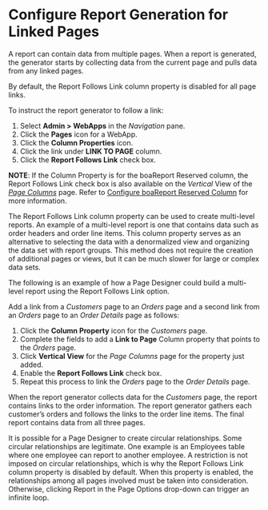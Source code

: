 # Configure Report Generation for Linked Pages

A report can contain data from multiple pages. When a report is
generated, the generator starts by collecting data from the current page
and pulls data from any linked pages.

By default, the Report Follows Link column property is disabled for all
page links.

To instruct the report generator to follow a link:

1.  Select **Admin \> WebApps** in the *Navigation* pane.
2.  Click the **Pages** icon for a WebApp.
3.  Click the **Column Properties** icon.
4.  Click the link under **LINK TO PAGE** column.
5.  Click the **Report Follows Link** check box.

**NOTE**: If the Column Property is for the boaReport Reserved column,
the Report Follows Link check box is also available on the *Vertical*
View of the *[Page Columns](../Sys_Admin/Page_Desc/Page_Columns_H.htm)*
page. Refer to [Configure boaReport Reserved
Column](Configure%20boaReport%20Reserved%20Column.htm) for more
information.

The Report Follows Link column property can be used to create
multi-level reports. An example of a multi-level report is one that
contains data such as order headers and order line items. This column
property serves as an alternative to selecting the data with a
denormalized view and organizing the data set with report groups. This
method does not require the creation of additional pages or views, but
it can be much slower for large or complex data sets.

The following is an example of how a Page Designer could build a
multi-level report using the Report Follows Link option.

Add a link from a *Customers* page to an *Orders* page and a second link
from an *Orders* page to an *Order Details* page as follows:

1.  Click the **Column Property** icon for the *Customers* page.
2.  Complete the fields to add a **Link to Page** Column property that
    points to the *Orders* page.
3.  Click **Vertical View** for the *Page Columns* page for the property
    just added.
4.  Enable the **Report Follows Link** check box.
5.  Repeat this process to link the *Orders* page to the *Order Details*
    page.

When the report generator collects data for the *Customers* page, the
report contains links to the order information. The report generator
gathers each customer’s orders and follows the links to the order line
items. The final report contains data from all three pages.

It is possible for a Page Designer to create circular relationships.
Some circular relationships are legitimate. One example is an Employees
table where one employee can report to another employee. A restriction
is not imposed on circular relationships, which is why the Report
Follows Link column property is disabled by default. When this property
is enabled, the relationships among all pages involved must be taken
into consideration. Otherwise, clicking Report in the Page Options
drop-down can trigger an infinite loop.
